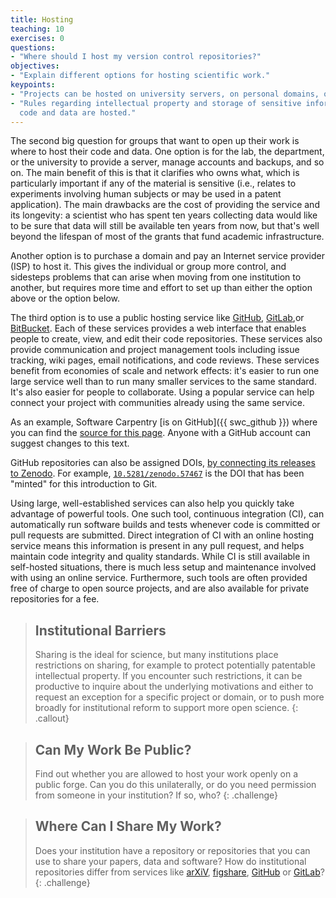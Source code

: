 ```yaml
---
title: Hosting
teaching: 10
exercises: 0
questions:
- "Where should I host my version control repositories?"
objectives:
- "Explain different options for hosting scientific work."
keypoints:
- "Projects can be hosted on university servers, on personal domains, or on public forges."
- "Rules regarding intellectual property and storage of sensitive information apply no matter where
  code and data are hosted."
---
```


The second big question for groups that want to open up their work is where to host their code and
data. One option is for the lab, the department, or the university to provide a server, manage
accounts and backups, and so on. The main benefit of this is that it clarifies who owns what, which
is particularly important if any of the material is sensitive (i.e., relates to experiments
involving human subjects or may be used in a patent application). The main drawbacks are the cost of
providing the service and its longevity: a scientist who has spent ten years collecting data would
like to be sure that data will still be available ten years from now, but that's well beyond the
lifespan of most of the grants that fund academic infrastructure.

Another option is to purchase a domain and pay an Internet service provider (ISP) to host it. This
gives the individual or group more control, and sidesteps problems that can arise when moving from
one institution to another, but requires more time and effort to set up than either the option above
or the option below.

The third option is to use a public hosting service like [GitHub](https://github.com),
[GitLab](https://gitlab.com),or [BitBucket](https://bitbucket.org). Each of these services provides
a web interface that enables people to create, view, and edit their code repositories. These
services also provide communication and project management tools including issue tracking, wiki
pages, email notifications, and code reviews. These services benefit from economies of scale and
network effects: it's easier to run one large service well than to run many smaller services to the
same standard. It's also easier for people to collaborate. Using a popular service can help connect
your project with communities already using the same service.

As an example, Software Carpentry [is on GitHub]({{ swc_github }}) where you can find the
[source for this page]({{page.root}}/_episodes/13-hosting.md). Anyone with a GitHub account can
suggest changes to this text.

GitHub repositories can also be assigned DOIs,
[by connecting its releases to Zenodo](https://guides.github.com/activities/citable-code/). For
example, [`10.5281/zenodo.57467`](https://zenodo.org/record/57467) is the DOI that has been "minted"
for this introduction to Git.

Using large, well-established services can also help you quickly take advantage of powerful tools.
One such tool, continuous integration (CI), can automatically run software builds and tests whenever
code is committed or pull requests are submitted. Direct integration of CI with an online hosting
service means this information is present in any pull request, and helps maintain code integrity and
quality standards. While CI is still available in self-hosted situations, there is much less setup
and maintenance involved with using an online service. Furthermore, such tools are often provided
free of charge to open source projects, and are also available for private repositories for a fee.

> ## Institutional Barriers
>
> Sharing is the ideal for science, but many institutions place restrictions on sharing, for example
> to protect potentially patentable intellectual property. If you encounter such restrictions, it
> can be productive to inquire about the underlying motivations and either to request an exception
> for a specific project or domain, or to push more broadly for institutional reform to support more
> open science.
{: .callout}

> ## Can My Work Be Public?
>
> Find out whether you are allowed to host your work openly on a public forge. Can you do this
> unilaterally, or do you need permission from someone in your institution? If so, who?
{: .challenge}

> ## Where Can I Share My Work?
>
> Does your institution have a repository or repositories that you can use to share your papers,
> data and software? How do institutional repositories differ from services like
> [arXiV](https://arxiv.org/), [figshare](https://figshare.com/), [GitHub](https://github.com/) or
> [GitLab](https://about.gitlab.com/)?
{: .challenge}
